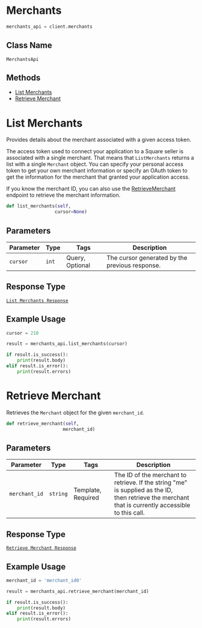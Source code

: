 # Merchants

```python
merchants_api = client.merchants
```

## Class Name

`MerchantsApi`

## Methods

* [List Merchants](../../doc/api/merchants.md#list-merchants)
* [Retrieve Merchant](../../doc/api/merchants.md#retrieve-merchant)


# List Merchants

Provides details about the merchant associated with a given access token.

The access token used to connect your application to a Square seller is associated
with a single merchant. That means that `ListMerchants` returns a list
with a single `Merchant` object. You can specify your personal access token
to get your own merchant information or specify an OAuth token to get the
information for the merchant that granted your application access.

If you know the merchant ID, you can also use the [RetrieveMerchant](../../doc/api/merchants.md#retrieve-merchant)
endpoint to retrieve the merchant information.

```python
def list_merchants(self,
                  cursor=None)
```

## Parameters

| Parameter | Type | Tags | Description |
|  --- | --- | --- | --- |
| `cursor` | `int` | Query, Optional | The cursor generated by the previous response. |

## Response Type

[`List Merchants Response`](../../doc/models/list-merchants-response.md)

## Example Usage

```python
cursor = 210

result = merchants_api.list_merchants(cursor)

if result.is_success():
    print(result.body)
elif result.is_error():
    print(result.errors)
```


# Retrieve Merchant

Retrieves the `Merchant` object for the given `merchant_id`.

```python
def retrieve_merchant(self,
                     merchant_id)
```

## Parameters

| Parameter | Type | Tags | Description |
|  --- | --- | --- | --- |
| `merchant_id` | `string` | Template, Required | The ID of the merchant to retrieve. If the string "me" is supplied as the ID,<br>then retrieve the merchant that is currently accessible to this call. |

## Response Type

[`Retrieve Merchant Response`](../../doc/models/retrieve-merchant-response.md)

## Example Usage

```python
merchant_id = 'merchant_id0'

result = merchants_api.retrieve_merchant(merchant_id)

if result.is_success():
    print(result.body)
elif result.is_error():
    print(result.errors)
```

